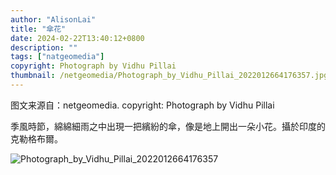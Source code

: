 ```yaml
---
author: "AlisonLai"
title: "傘花"
date: 2024-02-22T13:40:12+0800
description: ""
tags: ["natgeomedia"]
copyright: Photograph by Vidhu Pillai
thumbnail: /netgeomedia/Photograph_by_Vidhu_Pillai_2022012664176357.jpg
---
```

图文来源自：netgeomedia.  copyright: Photograph by Vidhu Pillai

季風時節，綿綿細雨之中出現一把繽紛的傘，像是地上開出一朵小花。攝於印度的克勒格布爾。

![Photograph_by_Vidhu_Pillai_2022012664176357](/netgeomedia/Photograph_by_Vidhu_Pillai_2022012664176357.jpg)